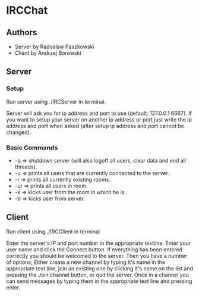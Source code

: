 # IRCChat
## Authors
* Server by Radosław Paszkowski
* Client by Andrzej Borowski

## Server
### Setup
Run server using ./IRCServer in terminal. 

Server will ask you for ip address and port to use (default: 127.0.0.1 6667).
If you want to setup your server on another ip address or port just write the
ip address and port when asked (after setup ip address and port cannot be changed).

### Basic Commands
* -q => shutdown server (will also logoff all users, clear data and end all threads).
* -u => prints all users that are currently connected to the server.
* -r => prints all currently existing rooms.
* -ur <room name> => prints all users in <room name> room.
* -k <user name> => kicks user <user name> from the room in which he is.
* -b <user name> => kicks user <user name> from server.

## Client
Run client using ./IRCClient in terminal

Enter the server's IP and port number in the appropriate textline.
Enter your user name and click the Connect button. If everything has been entered
correctly you should be welcomed to the server. Then you have a number of options;
Either create a new channel by typing it's name in the appropriate text line, join
an existing one by clicking it's name on the list and pressing the Join channel button,
or quit the server. Once in a channel you can send messages by typing them in the 
appropriate text line and pressing enter.
